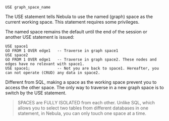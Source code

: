 ```
USE graph_space_name
```

The USE statement tells Nebula to use the named (graph) space as the current working space. This statement requires some privileges.

The named space remains the default until the end of the session or another USE statement is issued:

```
USE space1
GO FROM 1 OVER edge1   -- Traverse in graph space1
USE space2
GO FROM 1 OVER edge1   -- Traverse in graph space2. These nodes and edges have no relevant with space1.
USE space1;            -- Not you are back to space1. Hereafter, you can not operate (CRUD) any data in space2.
```

Different from SQL, making a space as the working space prevent you to access the other space. The only way to traverse in a new graph space is to switch by the USE statement.

> SPACES are FULLY ISOLATED from each other. Unlike SQL, which allows you to select two tables from different databases in one statement, in Nebula, you can only touch one space at a time. 